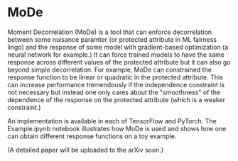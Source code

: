 # MoDe
Moment Decorrelation (MoDe) is a tool that can enforce decorrelation between some nuisance paramter (or protected attribute in ML fairness lingo) and the response of some model with gradient-based optimization (a neural network for example.) It can force trained models to have the same response across different values of the protected attribute but it can also go beyond simple decorrelation. For example, MoDe can constrained the response function to be linear or quadratic in the protected attribute. This can increase performance tremendously if the independence constraint is not necessary but instead one only cares about the "smoothness" of the dependence of the response on the protected attribute (which is a weaker constraint.)

An implementation is available in each of TensorFlow and PyTorch. The Example.ipynb notebook illustrates how MoDe is used and shows how one can obtain different response functions on a toy example.

(A detailed paper will be uploaded to the arXiv soon.)
